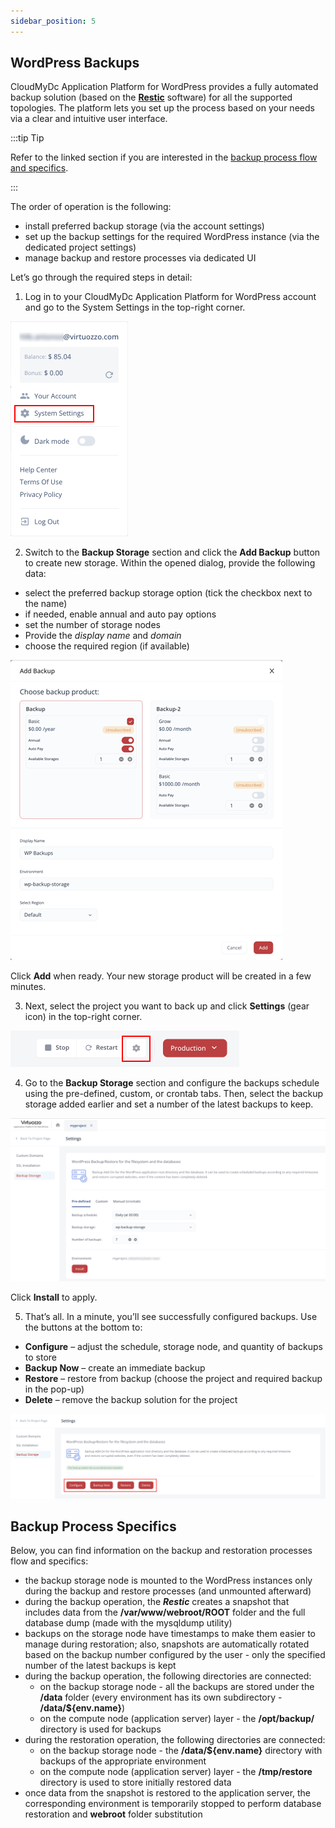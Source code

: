 ```yaml
---
sidebar_position: 5
---
```


## WordPress Backups

CloudMyDc Application Platform for WordPress provides a fully automated backup solution (based on the **[Restic](https://cloudmydc.com/)** software) for all the supported topologies. The platform lets you set up the process based on your needs via a clear and intuitive user interface.

:::tip Tip

Refer to the linked section if you are interested in the [backup process flow and specifics](https://cloudmydc.com/).

:::

The order of operation is the following:

- install preferred backup storage (via the account settings)
- set up the backup settings for the required WordPress instance (via the dedicated project settings)
- manage backup and restore processes via dedicated UI

Let’s go through the required steps in detail:

1. Log in to your CloudMyDc Application Platform for WordPress account and go to the System Settings in the top-right corner.

<div style={{
    display:'flex',
    justifyContent: 'center',
    margin: '0 0 1rem 0'
}}>

![Locale Dropdown](./img/WordPressBackups/01-account-system-settings.png)

</div>

2. Switch to the **Backup Storage** section and click the **Add Backup** button to create new storage. Within the opened dialog, provide the following data:

- select the preferred backup storage option (tick the checkbox next to the name)
- if needed, enable annual and auto pay options
- set the number of storage nodes
- Provide the _display name_ and _domain_
- choose the required region (if available)

<div style={{
    display:'flex',
    justifyContent: 'center',
    margin: '0 0 1rem 0'
}}>

![Locale Dropdown](./img/WordPressBackups/02-add-backup-storage.png)

</div>

Click **Add** when ready. Your new storage product will be created in a few minutes.

3. Next, select the project you want to back up and click **Settings** (gear icon) in the top-right corner.

<div style={{
    display:'flex',
    justifyContent: 'center',
    margin: '0 0 1rem 0'
}}>

![Locale Dropdown](./img/WordPressBackups/03-project-settings.png)

</div>

4. Go to the **Backup Storage** section and configure the backups schedule using the pre-defined, custom, or crontab tabs. Then, select the backup storage added earlier and set a number of the latest backups to keep.

<div style={{
    display:'flex',
    justifyContent: 'center',
    margin: '0 0 1rem 0'
}}>

![Locale Dropdown](./img/WordPressBackups/04-configure-backups.png)

</div>

Click **Install** to apply.

5. That’s all. In a minute, you’ll see successfully configured backups. Use the buttons at the bottom to:

- **Configure** – adjust the schedule, storage node, and quantity of backups to store
- **Backup Now** – create an immediate backup
- **Restore** – restore from backup (choose the project and required backup in the pop-up)
- **Delete** – remove the backup solution for the project

<div style={{
    display:'flex',
    justifyContent: 'center',
    margin: '0 0 1rem 0'
}}>

![Locale Dropdown](./img/WordPressBackups/05-manage-backups.png)

</div>

## Backup Process Specifics

Below, you can find information on the backup and restoration processes flow and specifics:

- the backup storage node is mounted to the WordPress instances only during the backup and restore processes (and unmounted afterward)
- during the backup operation, the **_Restic_** creates a snapshot that includes data from the **/var/www/webroot/ROOT** folder and the full database dump (made with the mysqldump utility)
- backups on the storage node have timestamps to make them easier to manage during restoration; also, snapshots are automatically rotated based on the backup number configured by the user - only the specified number of the latest backups is kept
- during the backup operation, the following directories are connected:
  - on the backup storage node - all the backups are stored under the **/data** folder (every environment has its own subdirectory - **/data/${env.name}**)
  - on the compute node (application server) layer - the **/opt/backup/** directory is used for backups
- during the restoration operation, the following directories are connected:
  - on the backup storage node - the **/data/${env.name}** directory with backups of the appropriate environment
  - on the compute node (application server) layer - the **/tmp/restore** directory is used to store initially restored data
- once data from the snapshot is restored to the application server, the corresponding environment is temporarily stopped to perform database restoration and **webroot** folder substitution
